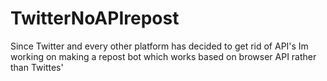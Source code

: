 # TwitterNoAPIrepost
Since Twitter and every other platform has decided to get rid of API's Im working on making a repost bot which works based on browser API rather than Twittes'
